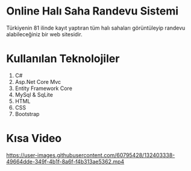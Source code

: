 # Online Halı Saha Randevu Sistemi
Türkiyenin 81 ilinde kayıt yaptıran tüm halı sahaları görüntüleyip randevu alabileceğiniz bir web sitesidir.

# Kullanılan Teknolojiler
1. C#
2. Asp.Net Core Mvc
3. Entity Framework Core
4. MySql & SqLite
5. HTML
6. CSS
7. Bootstrap



# Kısa Video
https://user-images.githubusercontent.com/60795428/132403338-49664dde-349f-4b1f-8a6f-f4b313ae5362.mp4

